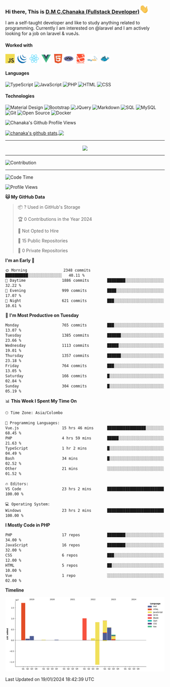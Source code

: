 <!-- ### Hi there  -->
<h3>Hi there, This is <a href="#">D.M C.Chanaka (Fullstack Developer)</a><img src="https://raw.githubusercontent.com/ABSphreak/ABSphreak/master/gifs/Hi.gif" width="30px"></h3>

<p>I am a self-taught developer and like to study anything related to programming. Currently I am interested on @laravel and I am actively looking for a job on laravel & vueJs.</p>

#### Worked with

<img width="30px" src="https://raw.githubusercontent.com/devicons/devicon/master/icons/javascript/javascript-original.svg" alt="cchanaka: Javascript" />&nbsp;
<img width="30px" src="https://raw.githubusercontent.com/devicons/devicon/master/icons/jquery/jquery-original.svg" alt="cchanaka: Jquery" />&nbsp; 
<img width="30px" src="https://raw.githubusercontent.com/devicons/devicon/master/icons/react/react-original.svg" alt="cchanaka: React" />&nbsp; 
<img width="30px" src="https://raw.githubusercontent.com/devicons/devicon/master/icons/vuejs/vuejs-original.svg" alt="cchanaka: VueJS" />&nbsp;
<img width="30px" src="https://raw.githubusercontent.com/devicons/devicon/master/icons/html5/html5-original.svg" alt="cchanaka: HTML5" /> 
<img width="30px" src="https://raw.githubusercontent.com/devicons/devicon/master/icons/php/php-original.svg" alt="cchanaka: PHP" />&nbsp;
<img width="30px" src="https://raw.githubusercontent.com/devicons/devicon/master/icons/laravel/laravel-plain-wordmark.svg" alt="cchanaka: Laravel" />&nbsp; 
<img width="30px" src="https://raw.githubusercontent.com/devicons/devicon/master/icons/mysql/mysql-original-wordmark.svg" alt="cchanaka: MySQL" />&nbsp; 
<img width="30px" src="https://raw.githubusercontent.com/devicons/devicon/master/icons/docker/docker-original.svg" alt="cchanaka: Docker" />

#### Languages

![TypeScript](https://img.shields.io/badge/-TypeScript-fff?&logo=TypeScript&logoColor=007ACC)
![JavaScript](https://img.shields.io/badge/-JavaScript-fff?&logo=JavaScript&logoColor=ddc508)
![PHP](https://img.shields.io/badge/-PHP-fff?&logo=PHP)
![HTML](https://img.shields.io/badge/-HTML-fff?&logo=HTML5)
![CSS](https://img.shields.io/badge/-CSS-fff?&logo=CSS3&logoColor=blue)

#### Technologies
![Material Design](https://img.shields.io/badge/-Material%20Design-fff?style=flat&logo=material-design&logoColor=blue)
![Bootstrap](https://img.shields.io/badge/-Bootstrap-fff?style=flat&logo=bootstrap&logoColor=563D7C)
![JQuery](https://img.shields.io/badge/-JQuery-fff?style=flat&logo=jquery&logoColor=blue)
![Markdown](https://img.shields.io/badge/-Markdown-fff?style=flat&logo=markdown&logoColor=black)
![SQL](https://img.shields.io/badge/-SQL-fff?style=flat&logo=Microsoft-SQL-Server&logoColor=blue)
![MySQL](https://img.shields.io/badge/-MySQL-fff?style=flat&logo=mysql)
![Git](https://img.shields.io/badge/-Git-fff?style=flat&logo=git)
![Open Source](https://img.shields.io/badge/-Open%20Source-fff?style=flat&logo=open-source-Initiative)
![Docker](https://img.shields.io/badge/-Docker-fff?style=flat&logo=Docker)

![Chanaka's Github Profile Views](https://komarev.com/ghpvc/?username=dmcchanaka&color=blueviolet) 

<a href="https://github.com/dmcchanaka">
    <img height="150px" align="center" src="https://github-readme-stats.vercel.app/api?username=dmcchanaka&show_icons=true&include_all_commits=true&theme=radical&line_height=27&count_private=true" alt="chanaka's github stats"/>
</a>

<a href="https://github.com/dmcchanaka">
    <img height="150px" align="center" src="https://github-readme-stats.vercel.app/api/top-langs/?username=dmcchanaka&theme=radical&layout=compact&langs_count=10" />
</a>
<hr>
<div align="center">
<a href="https://github.com/dmcchanaka">
    <img align="center" src="https://github-readme-streak-stats.herokuapp.com/?user=dmcchanaka&hide_border=true&theme=radical" />
</a>
<hr>
</div>

![Contribution](https://activity-graph.herokuapp.com/graph?username=dmcchanaka&theme=react-dark&hide_border=true&area=true&include_all_commits=true)
<hr>

<!--START_SECTION:waka-->
![Code Time](http://img.shields.io/badge/Code%20Time-2%2C569%20hrs%2022%20mins-blue)

![Profile Views](http://img.shields.io/badge/Profile%20Views-13-blue)

**🐱 My GitHub Data** 

> 📦 ? Used in GitHub's Storage 
 > 
> 🏆 0 Contributions in the Year 2024
 > 
> 🚫 Not Opted to Hire
 > 
> 📜 15 Public Repositories 
 > 
> 🔑 0 Private Repositories 
 > 
**I'm an Early 🐤** 

```text
🌞 Morning                2348 commits        ██████████░░░░░░░░░░░░░░░   40.11 % 
🌆 Daytime                1886 commits        ████████░░░░░░░░░░░░░░░░░   32.22 % 
🌃 Evening                999 commits         ████░░░░░░░░░░░░░░░░░░░░░   17.07 % 
🌙 Night                  621 commits         ███░░░░░░░░░░░░░░░░░░░░░░   10.61 % 
```
📅 **I'm Most Productive on Tuesday** 

```text
Monday                   765 commits         ███░░░░░░░░░░░░░░░░░░░░░░   13.07 % 
Tuesday                  1385 commits        ██████░░░░░░░░░░░░░░░░░░░   23.66 % 
Wednesday                1113 commits        █████░░░░░░░░░░░░░░░░░░░░   19.01 % 
Thursday                 1357 commits        ██████░░░░░░░░░░░░░░░░░░░   23.18 % 
Friday                   764 commits         ███░░░░░░░░░░░░░░░░░░░░░░   13.05 % 
Saturday                 166 commits         █░░░░░░░░░░░░░░░░░░░░░░░░   02.84 % 
Sunday                   304 commits         █░░░░░░░░░░░░░░░░░░░░░░░░   05.19 % 
```


📊 **This Week I Spent My Time On** 

```text
🕑︎ Time Zone: Asia/Colombo

💬 Programming Languages: 
Vue.js                   15 hrs 46 mins      █████████████████░░░░░░░░   68.45 % 
PHP                      4 hrs 59 mins       █████░░░░░░░░░░░░░░░░░░░░   21.63 % 
TypeScript               1 hr 2 mins         █░░░░░░░░░░░░░░░░░░░░░░░░   04.49 % 
Bash                     34 mins             █░░░░░░░░░░░░░░░░░░░░░░░░   02.52 % 
Other                    21 mins             ░░░░░░░░░░░░░░░░░░░░░░░░░   01.52 % 

🔥 Editors: 
VS Code                  23 hrs 2 mins       █████████████████████████   100.00 % 

💻 Operating System: 
Windows                  23 hrs 2 mins       █████████████████████████   100.00 % 
```

**I Mostly Code in PHP** 

```text
PHP                      17 repos            ████████░░░░░░░░░░░░░░░░░   34.00 % 
JavaScript               16 repos            ████████░░░░░░░░░░░░░░░░░   32.00 % 
CSS                      6 repos             ███░░░░░░░░░░░░░░░░░░░░░░   12.00 % 
HTML                     5 repos             ██░░░░░░░░░░░░░░░░░░░░░░░   10.00 % 
Vue                      1 repo              ░░░░░░░░░░░░░░░░░░░░░░░░░   02.00 % 
```



**Timeline**

![Lines of Code chart](https://raw.githubusercontent.com/dmcchanaka/dmcchanaka/main/assets/bar_graph.png)


 Last Updated on 19/01/2024 18:42:39 UTC
<!--END_SECTION:waka-->

